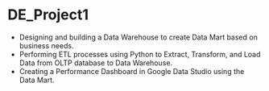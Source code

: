 # DE_Project1
- Designing and building a Data Warehouse to create Data Mart based on business needs.
- Performing ETL processes using Python to Extract, Transform, and Load Data from OLTP database to Data Warehouse.
- Creating a Performance Dashboard in Google Data Studio using the Data Mart.
